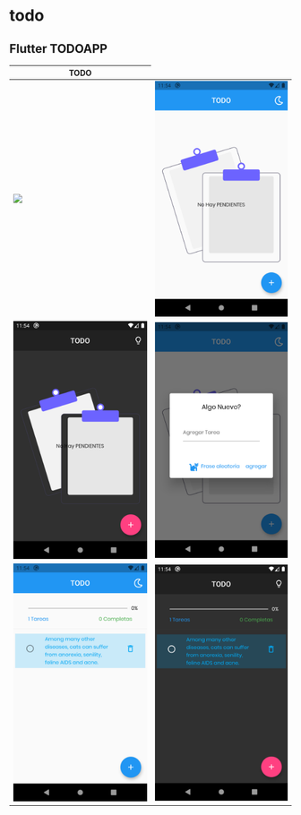# todo

## Flutter TODOAPP

  

  <table>
    <thead>
      <tr>
        <th><Strong>TODO</Strong></th>
      </tr>
    </thead>
    <tbody>
        <tr>
            <td> <img src="https://media0.giphy.com/media/v4e71m7fMJ0RPiO0Ri/giphy.gif?cid=790b7611722e96a3013b59731e010e3d1afe5371453e3ce2&rid=giphy.gif&ct=g" width="250"></td>
            <td> <img src="./screenshot/1.png" alt="Home-Light" width="250"/></td>
        </tr>
        <tr>
           <td> <img src="./screenshot/2.png" alt="Home-Dark" width="250"/></td>
            <td> <img src="./screenshot/3.png" alt="alert-ligth" width="250"/></td>
        </tr>
        <tr>
           <td> <img src="./screenshot/4.png" alt="Home-Dark" width="250"/></td>
            <td> <img src="./screenshot/5.png" alt="alert-ligth" width="250"/></td>
        </tr>
    </tbody>
  </table>